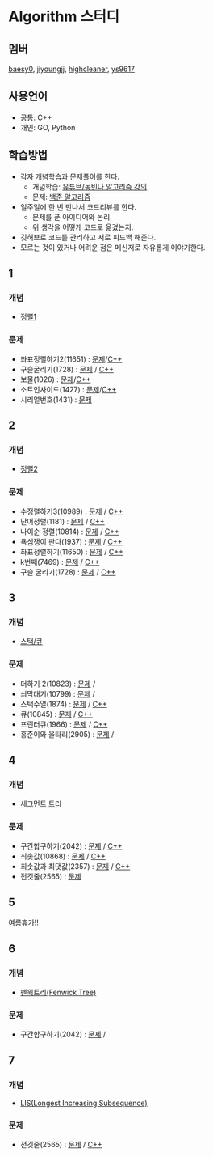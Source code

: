 # Algorithm 스터디
## 멤버
[baesy0](https://github.com/studyalgo/Seoyoung), [jiyoungjj](https://github.com/studyalgo/jiyoungjj), [highcleaner](https://github.com/studyalgo/highcleaner), [ys9617](https://github.com/studyalgo/ys9617)
## 사용언어
- 공통: C++
- 개인: GO, Python
## 학습방법
- 각자 개념학습과 문제풀이를 한다.
  - 개념학습: [유튜브/동빈나 알고리즘 강의](https://www.youtube.com/watch?v=qQ5iLNjpxSk&list=PLRx0vPvlEmdDHxCvAQS1_6XV4deOwfVrz)
  - 문제: [백준 알고리즘](https://www.acmicpc.net)
- 일주일에 한 번 만나서 코드리뷰를 한다.
  - 문제를 푼 아이디어와 논리.
  - 위 생각을 어떻게 코드로 옮겼는지.
- 깃허브로 코드를 관리하고 서로 피드백 해준다.
- 모르는 것이 있거나 어려운 점은 메신저로 자유롭게 이야기한다.
## 1
### 개념
- [정렬1](./docs/1st/Sorting.md)
### 문제
- 좌표정렬하기2(11651) : [문제](https://www.acmicpc.net/problem/11651)/[C++](./docs/1st/problems/sortingCoord.cpp)
- 구슬굴리기(1728) : [문제](https://www.acmicpc.net/problem/1728) / [C++](./docs/2nd/problems/rollingMarble.cpp)
- 보물(1026) : [문제](https://www.acmicpc.net/problem/1026)/[C++](./docs/1st/problems/treasure.cpp)
- 소트인사이드(1427) : [문제](https://www.acmicpc.net/problem/1427)/[C++](./docs/1st/problems/sortInside.cpp)
- 시리얼번호(1431) : [문제](https://www.acmicpc.net/problem/1431)
## 2
### 개념
- [정렬2](./docs/2nd/cppSTL.md)
### 문제
- 수정렬하기3(10989) : [문제](https://www.acmicpc.net/problem/10989) / [C++]()
- 단어정렬(1181) : [문제](https://www.acmicpc.net/problem/1181) / [C++](./docs/2nd/problems/sortingWords.cpp)
- 나이순 정렬(10814) : [문제](https://www.acmicpc.net/problem/10814) / [C++](./docs/2nd/problems/ageOrderedSorting.cpp)
- 욕심쟁이 판다(1937) : [문제](https://www.acmicpc.net/problem/1937) / [C++](./docs/2nd/problems/greedyPanda.cpp)
- 좌표정렬하기(11650) : [문제](https://www.acmicpc.net/problem/11650) / [C++](./docs/2nd/problems/sortingCoord.cpp)
- k번째(7469) : [문제](https://www.acmicpc.net/problem/7469) / [C++](./docs/2nd/problems/kNum.cpp)
- 구슬 굴리기(1728) : [문제](https://www.acmicpc.net/problem/1728) / [C++](./docs/2nd/problems/rollingMarble.cpp)

## 3
### 개념
- [스택/큐](./docs/3rd/stackNqueue.md)
### 문제
- 더하기 2(10823) : [문제](https://www.acmicpc.net/problem/10823) /
- 쇠막대기(10799) : [문제](https://www.acmicpc.net/problem/10799) /
- 스택수열(1874) : [문제](https://www.acmicpc.net/problem/1874) / [C++](./docs/3rd/problems/stackSequence.cpp)
- 큐(10845) : [문제](https://www.acmicpc.net/problem/10845) / [C++](./docs/3rd/problems/queue.cpp)
- 프린터큐(1966) : [문제](https://www.acmicpc.net/problem/1966) / [C++](./docs/3rd/problems/printerQueue.cpp)
- 홍준이와 울타리(2905) : [문제](https://www.acmicpc.net/problem/2905) /
## 4
### 개념
- [세그먼트 트리](https://www.acmicpc.net/blog/view/9)
### 문제
- 구간합구하기(2042) : [문제](https://www.acmicpc.net/problem/2042) / [C++](./docs/4th/sectionSum.cpp)
- 최솟값(10868) : [문제](https://www.acmicpc.net/problem/10868) / [C++](./docs/4th/minimumValue.cpp)
- 최솟값과 최댓값(2357) : [문제](https://www.acmicpc.net/problem/2357) / [C++](./docs/4th/minmaxValue.cpp)
- 전깃줄(2565) : [문제](https://www.acmicpc.net/problem/2565)
## 5
여름휴가!!
## 6
### 개념
- [펜윅트리(Fenwick Tree)](https://www.acmicpc.net/blog/view/21)
### 문제
- 구간합구하기(2042) : [문제](https://www.acmicpc.net/problem/2042) /

## 7
### 개념
- [LIS(Longest Increasing Subsequence)](https://dyngina.tistory.com/16)

### 문제
- 전깃줄(2565) : [문제](https://www.acmicpc.net/problem/2565) / [C++](./docs/7/electricWire.cpp)
